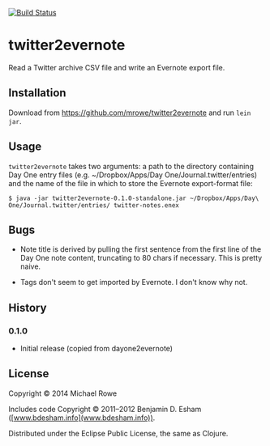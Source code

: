 [![Build Status](https://buildhive.cloudbees.com/job/mrowe/job/twitter2evernote/badge/icon)](https://buildhive.cloudbees.com/job/mrowe/job/twitter2evernote/)

# twitter2evernote

Read a Twitter archive CSV file and write an Evernote export file.

## Installation

Download from https://github.com/mrowe/twitter2evernote and run `lein jar`.

## Usage

`twitter2evernote` takes two arguments: a path to the directory
containing Day One entry files (e.g. ~/Dropbox/Apps/Day
One/Journal.twitter/entries) and the name of the file in which to store
the Evernote export-format file:

    $ java -jar twitter2evernote-0.1.0-standalone.jar ~/Dropbox/Apps/Day\ One/Journal.twitter/entries/ twitter-notes.enex


## Bugs

 * Note title is derived by pulling the first sentence from the first
   line of the Day One note content, truncating to 80 chars if
   necessary. This is pretty naive.

 * Tags don't seem to get imported by Evernote. I don't know why not.

## History

### 0.1.0

 * Initial release (copied from dayone2evernote)

## License

Copyright © 2014 Michael Rowe

Includes code Copyright © 2011–2012 Benjamin D. Esham ([www.bdesham.info](www.bdesham.info)).

Distributed under the Eclipse Public License, the same as Clojure.
